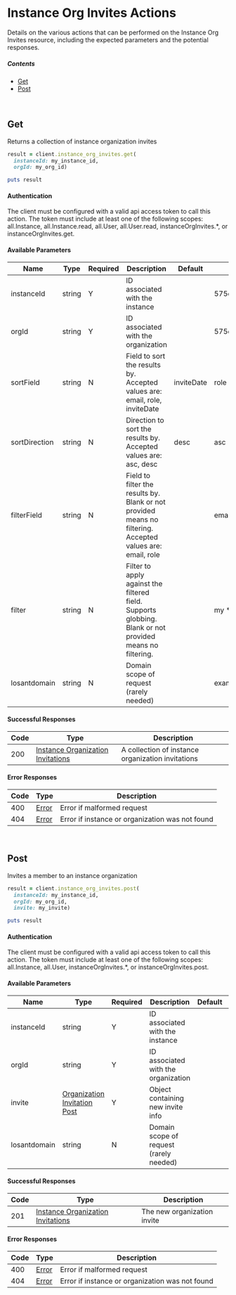 # Instance Org Invites Actions

Details on the various actions that can be performed on the
Instance Org Invites resource, including the expected
parameters and the potential responses.

##### Contents

*   [Get](#get)
*   [Post](#post)

<br/>

## Get

Returns a collection of instance organization invites

```ruby
result = client.instance_org_invites.get(
  instanceId: my_instance_id,
  orgId: my_org_id)

puts result
```

#### Authentication
The client must be configured with a valid api access token to call this
action. The token must include at least one of the following scopes:
all.Instance, all.Instance.read, all.User, all.User.read, instanceOrgInvites.*, or instanceOrgInvites.get.

#### Available Parameters

| Name | Type | Required | Description | Default | Example |
| ---- | ---- | -------- | ----------- | ------- | ------- |
| instanceId | string | Y | ID associated with the instance |  | 575ec8687ae143cd83dc4a97 |
| orgId | string | Y | ID associated with the organization |  | 575ec8687ae143cd83dc4a97 |
| sortField | string | N | Field to sort the results by. Accepted values are: email, role, inviteDate | inviteDate | role |
| sortDirection | string | N | Direction to sort the results by. Accepted values are: asc, desc | desc | asc |
| filterField | string | N | Field to filter the results by. Blank or not provided means no filtering. Accepted values are: email, role |  | email |
| filter | string | N | Filter to apply against the filtered field. Supports globbing. Blank or not provided means no filtering. |  | my * instance |
| losantdomain | string | N | Domain scope of request (rarely needed) |  | example.com |

#### Successful Responses

| Code | Type | Description |
| ---- | ---- | ----------- |
| 200 | [Instance Organization Invitations](_schemas.md#instance-organization-invitations) | A collection of instance organization invitations |

#### Error Responses

| Code | Type | Description |
| ---- | ---- | ----------- |
| 400 | [Error](_schemas.md#error) | Error if malformed request |
| 404 | [Error](_schemas.md#error) | Error if instance or organization was not found |

<br/>

## Post

Invites a member to an instance organization

```ruby
result = client.instance_org_invites.post(
  instanceId: my_instance_id,
  orgId: my_org_id,
  invite: my_invite)

puts result
```

#### Authentication
The client must be configured with a valid api access token to call this
action. The token must include at least one of the following scopes:
all.Instance, all.User, instanceOrgInvites.*, or instanceOrgInvites.post.

#### Available Parameters

| Name | Type | Required | Description | Default | Example |
| ---- | ---- | -------- | ----------- | ------- | ------- |
| instanceId | string | Y | ID associated with the instance |  | 575ec8687ae143cd83dc4a97 |
| orgId | string | Y | ID associated with the organization |  | 575ec8687ae143cd83dc4a97 |
| invite | [Organization Invitation Post](_schemas.md#organization-invitation-post) | Y | Object containing new invite info |  | [Organization Invitation Post Example](_schemas.md#organization-invitation-post-example) |
| losantdomain | string | N | Domain scope of request (rarely needed) |  | example.com |

#### Successful Responses

| Code | Type | Description |
| ---- | ---- | ----------- |
| 201 | [Instance Organization Invitations](_schemas.md#instance-organization-invitations) | The new organization invite |

#### Error Responses

| Code | Type | Description |
| ---- | ---- | ----------- |
| 400 | [Error](_schemas.md#error) | Error if malformed request |
| 404 | [Error](_schemas.md#error) | Error if instance or organization was not found |

